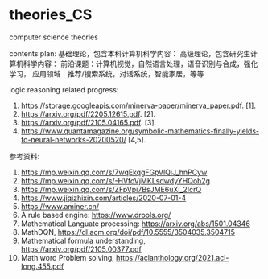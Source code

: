 # theories_CS
computer science theories

contents plan:
  基础理论，包含本科计算机科学内容：
  高级理论，包含研究生计算机科学内容：
  前沿课题：计算机视觉，自然语言处理，语音识别与合成，强化学习，
  应用领域：推荐/搜索系统，对话系统，智能家居，等等



logic reasoning related progress:
1. https://storage.googleapis.com/minerva-paper/minerva_paper.pdf. [1]. 
2. https://arxiv.org/pdf/2205.12615.pdf. [2].
3. https://arxiv.org/pdf/2105.04165.pdf. [3].
4. https://www.quantamagazine.org/symbolic-mathematics-finally-yields-to-neural-networks-20200520/ [4,5].



参考资料:
1. https://mp.weixin.qq.com/s/7wqEkqgFGpVlQiJ_hnPCyw
2. https://mp.weixin.qq.com/s/-HVfoVjMKLsdwdyYHQoh2g
3. https://mp.weixin.qq.com/s/ZFpVpi7BsJME6uXi_2IcrQ
4. https://www.jiqizhixin.com/articles/2020-07-01-4
5. https://www.aminer.cn/
6. A rule based engine: https://www.drools.org/
7. Mathematical Languate processing: https://arxiv.org/abs/1501.04346
8. MathDQN, https://dl.acm.org/doi/pdf/10.5555/3504035.3504715
9. Mathematical formula understanding, https://arxiv.org/pdf/2105.00377.pdf
10. Math word Problem solving, https://aclanthology.org/2021.acl-long.455.pdf
